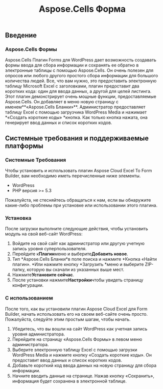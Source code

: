﻿---
title: Aspose.Cells Форма
second_title: Aspose.Cells Cloud Documen
type: docs
url: /ru/aspose-cells-forms/
description: Aspose.Cells Облако поддерживает Excel для создания, преобразования, объединения, разделения, защиты, операций с внутренними объектами и т. д.
weight: 10
kwords: Excel, Office Облако, REST API, Электронная таблица, PDF, CSV, Json, Markdwon, Aspose.Cells Формы
---
## **Введение**
### **Aspose.Cells Формы**
Aspose.Cells Плагин Forms для WordPress дает возможность создавать формы ввода для сбора информации и сохранять ее обратно в электронные таблицы с помощью Aspose.Cells. Он очень полезен для опросов или любого другого простого сбора информации для большого количества людей. Все, что вам нужно, это предоставить электронную таблицу Microsoft Excel с заголовками, плагин предоставит два коротких кода: один для ввода данных, а другой для целей листинга. Этот плагин демонстрирует очень мощные функции, предоставляемые Aspose.Cells. Он добавляет в меню новую страницу с именем**«Aspose.Cells Бланки»**. Администратор предоставляет таблицу Excel с помощью загрузчика WordPress Media и нажимает \*«Создать короткие коды» \*кнопка. Как только кнопка нажата, она генерирует ввод данных и список коротких кодов.
## **Системные требования и поддерживаемые платформы**
### **Системные Требования**
Чтобы установить и использовать плагин Aspose Cloud Excel To Form Builder, вам необходимо иметь перечисленные ниже элементы.

- WordPress
- PHP версия >= 5.3

Пожалуйста, не стесняйтесь обращаться к нам, если вы обнаружите какие-либо проблемы при установке или использовании этого плагина.
### **Установка**
После загрузки выполните следующие действия, чтобы установить модуль на свой веб-сайт WordPress:

1. Войдите на свой сайт как администратор или другую учетную запись уровня суперпользователя.
1. Перейдите к**Плагин**меню и выберите**Добавить новое**.
1. Тип \*Aspose.Cells Бланки\*в поле поиска и нажмите \*Кнопка «Найти плагин». \*Или нажмите кнопку \*Загрузить \*меню и выберите ZIP-папку, которую вы скачали из указанных выше мест.
1. Нажмите**Установите сейчас**.
1. После установки нажмите**Настройки**чтобы увидеть страницу конфигурации.
### **С использованием**
После того, как вы установили плагин Aspose Cloud Excel для Form Builder, начать использовать его на своем веб-сайте очень просто. Пожалуйста, следуйте этим простым шагам, чтобы начать.

1. Убедитесь, что вы вошли на сайт WordPress как учетная запись уровня администратора.
1. Перейдите на страницу «Aspose.Cells Формы» в левом меню администратора.
1.  Выберите электронную таблицу Excel с помощью загрузки WordPress Media и нажмите кнопку «Создать короткие коды». Он предоставит ввод данных и список коротких кодов.
1. Добавьте короткий код ввода данных на новую страницу для сбора информации.
1.  Начните вводить данные на странице. Нажав кнопку «Сохранить», информация будет сохранена в электронной таблице.
